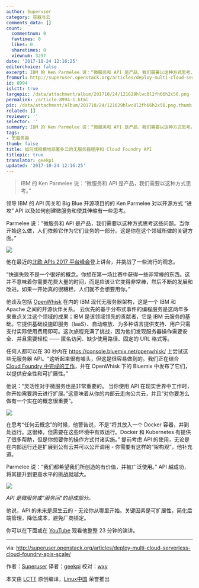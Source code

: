 ```yaml
---
author: Superuser
category: 容器与云
comments_data: []
count:
  commentnum: 0
  favtimes: 0
  likes: 0
  sharetimes: 0
  viewnum: 3297
date: '2017-10-24 12:16:25'
editorchoice: false
excerpt: IBM 的 Ken Parmelee 说：“微服务和 API 是产品，我们需要以这种方式思考。”
fromurl: http://superuser.openstack.org/articles/deploy-multi-cloud-serverless-cloud-foundry-apis-scale/
id: 8994
islctt: true
largepic: /data/attachment/album/201710/24/121629hlwc8l2fh66h2x56.png
permalink: /article-8994-1.html
pic: /data/attachment/album/201710/24/121629hlwc8l2fh66h2x56.png.thumb.jpg
related: []
reviewer: ''
selector: ''
summary: IBM 的 Ken Parmelee 说：“微服务和 API 是产品，我们需要以这种方式思考。”
tags:
- 无服务器
thumb: false
title: 如何成规模地部署多云的无服务器程序和 Cloud Foundry API
titlepic: true
translator: geekpi
updated: '2017-10-24 12:16:25'
---
```



> 
> IBM 的 Ken Parmelee 说：“微服务和 API 是产品，我们需要以这种方式思考。”
> 
> 
> 


领导 IBM 的 API 网关和 Big Blue 开源项目的的 Ken Parmelee 对以开源方式 “进攻” API 以及如何创建微服务和使其伸缩有一些思考。


Parmelee 说：“微服务和 API 是产品，我们需要以这种方式思考这些问题。当你开始这么做，人们依赖它作为它们业务的一部分。这是你在这个领域所做的关键方面。”


![](/data/attachment/album/201710/24/121629hlwc8l2fh66h2x56.png)


他在最近的[北欧 APIs 2017 平台峰会](https://nordicapis.com/events/the-2017-api-platform-summit/)登上讲台，并挑战了一些流行的观念。


“快速失败不是一个很好的概念。你想在第一场比赛中获得一些非常棒的东西。这并不意味着你需要花费大量的时间，而是应该让它变得非常棒，然后不断的发展和改进。如果一开始真的很糟糕，人们就不会想要用你。”


他谈及包括 [OpenWhisk](https://developer.ibm.com/openwhisk/) 在内的 IBM 现代无服务器架构，这是一个 IBM 和 Apache 之间的开源伙伴关系。 云优先的基于分布式事件的编程服务是这两年多来重点关注这个领域的成果；IBM 是该领域领先的贡献者，它是 IBM 云服务的基础。它提供基础设施即服务（IaaS）、自动缩放、为多种语言提供支持、用户只需支付实际使用费用即可。这次旅程充满了挑战，因为他们发现服务器操作需要安全、并且需要轻松 —— 匿名访问、缺少使用路径、固定的 URL 格式等。


任何人都可以在 30 秒内在 <https://console.bluemix.net/openwhisk/> 上尝试这些无服务器 API。“这听起来很有噱头，但这是很容易做到的。我们正在结合 [Cloud Foundry 中完成的工作](https://cloudfoundry.org/the-foundry/ibm-cloud/)，并在 OpenWhisk 下的 Bluemix 中发布了它们，以提供安全性和可扩展性。”


他说：“灵活性对于微服务也是非常重要的。 当你使用 API 在现实世界中工作时，你开始需要跨云进行扩展。”这意味着从你的内部云走向公共云，并且“对你要怎么做有一个实在的概念很重要”。


![](/data/attachment/album/201710/24/121629p22es5hs2yxp5228.png)


在思考“任何云概念”的时候，他警告说，不是“将其放入一个 Docker 容器，并到处运行。这很棒，但需要在这些环境中有效运行。Docker 和 Kubernetes 有提供了很多帮助，但是你想要你的操作方式付诸实施。” 提前考虑 API 的使用，无论是在内部运行还是扩展到公有云并可以公开调用 - 你需要有这样的“架构观”，他补充道。


Parmelee 说：“我们都希望我们所创造的有价值，并被广泛使用。” API 越成功，将其提升到更高水平的挑战就越大。


![](/data/attachment/album/201710/24/121629z2cloo20zt922llp.png)


*API 是微服务或“服务间”的组成部分。*


他说，API 的未来是原生云的 - 无论你从哪里开始。关键因素是可扩展性，简化后端管理，降低成本，避免厂商锁定。


你可以在下面或在 [YouTube](https://www.youtube.com/jA25Kmxr6fU) 观看他整整 23 分钟的演讲。




---


via: <http://superuser.openstack.org/articles/deploy-multi-cloud-serverless-cloud-foundry-apis-scale/>


作者：[Superuser](http://superuser.openstack.org/articles/author/superuser/) 译者：[geekpi](https://github.com/geekpi) 校对：[wxy](https://github.com/wxy)


本文由 [LCTT](https://github.com/LCTT/TranslateProject) 原创编译，[Linux中国](https://linux.cn/) 荣誉推出